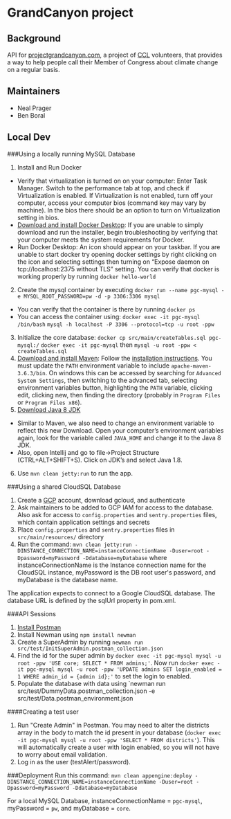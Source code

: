 # GrandCanyon project

## Background
API for [projectgrandcanyon.com](projectgrandcanyon.com), a project of [CCL](citizensclimatelobby.org) volunteers, that provides a way to help people call their Member of Congress about climate change on a regular basis.

## Maintainers
* Neal Prager
* Ben Boral

## Local Dev

###Using a locally running MySQL Database
1. Install and Run Docker
 * Verify that virtualization is turned on on your computer: Enter Task Manager. Switch to the performance tab at top, and check if Virtualization is enabled. If Virtualization is not enabled, turn off your computer, access your  computer bios (command key may vary by machine). In the bios there should be an option to turn on Virtualization setting in bios. 
 * [Download and install Docker Desktop](https://docs.docker.com/get-docker/ "Download and install Docker Desktop"): If you are unable to simply download and run the installer, begin troubleshooting by verifying that your computer meets the system requirements for Docker.
 * Run Docker Desktop: An icon should appear on your taskbar. If you are unable to start docker try opening docker settings by right clicking on the icon and selecting settings then turning on “Expose daemon on tcp://localhost:2375 without TLS” setting. You can verify that docker is working properly by running `docker hello-world`
2. Create the mysql container by executing `docker run --name pgc-mysql -e MYSQL_ROOT_PASSWORD=pw -d -p 3306:3306 mysql`
 * You can verify that the container is there by running `docker ps`
 * You can access the container using: `docker exec -it pgc-mysql /bin/bash` `mysql -h localhost -P 3306 --protocol=tcp -u root -ppw`
3. Initialize the core database: `docker cp src/main/createTables.sql pgc-mysql:/` `docker exec -it pgc-mysql` then `mysql -u root -ppw < createTables.sql`
4. [Download and install Maven](https://maven.apache.org/download.cgihttps://maven.apache.org/download.cgi): Follow the [installation instructions](https://maven.apache.org/install.html). You must update the `PATH` environment variable to include `apache-maven-3.6.3/bin`. On windows this can be accessed by searching for `Advanced System Settings`, then switching to the advanced tab, selecting environment variables button, highlighting the `PATH` variable, clicking edit, clicking new, then finding the directory (probably in `Program Files` or `Program Files x86`). 
5. [Download Java 8 JDK](https://www.oracle.com/java/technologies/javase/javase-jdk8-downloads.html)
 * Similar to Maven, we also need to change an environment variable to reflect this new Download. Open your computer’s environment variables again, look for the variable called `JAVA_HOME` and change it to the Java 8 JDK.
 * Also, open Intellij and go to file->Project Structure (CTRL+ALT+SHIFT+S). Click on JDK’s and select Java 1.8. 
6. Use `mvn clean jetty:run` to run the app.

###Using a shared CloudSQL Database
1. Create a [GCP](https://cloud.google.com/) account, download gcloud, and authenticate
2. Ask maintainers to be added to GCP IAM for access to the database. Also ask for access to `config.properties` and `sentry.properties` files, which contain application settings and secrets
3. Place `config.properties` and `sentry.properties` files in `src/main/resources/` directory
4. Run the command: `mvn clean jetty:run -DINSTANCE_CONNECTION_NAME=instanceConnectionName -Duser=root -Dpassword=myPassword -Ddatabase=myDatabase` where instanceConnectionName is the Instance connection name for the CloudSQL instance, myPassword is the DB root user's password, and myDatabase is the database name.

The application expects to connect to a Google CloudSQL database. The database URL is defined by the sqlUrl property in pom.xml.

###API Sessions
1. [Install Postman](https://www.getpostman.com/)
2. Install Newman using `npm install newman`
3. Create a SuperAdmin by running `newman run src/test/InitSuperAdmin.postman_collection.json`
4. Find the id for the super admin by `docker exec -it pgc-mysql mysql -u root -ppw 'USE core; SELECT * FROM admins;'`. Now run `docker exec -it pgc-mysql mysql -u root -ppw 'UPDATE admins SET login_enabled = 1 WHERE admin_id = {admin id};'` to set the login to enabled. 
6. Populate the database with data using `newman run src/test/DummyData.postman_collection.json -e src/test/Data.postman_environment.json
 
####Creating a test user
1. Run "Create Admin" in Postman. You may need to alter the districts array in the body to match the id present in your database (`docker exec -it pgc-mysql mysql -u root -ppw 'SELECT * FROM districts'`). This will automatically create a user with login enabled, so you will not have to worry about email validation.
2. Log in as the user (testAlert/password).

###Deployment
Run this command: `mvn clean appengine:deploy -DINSTANCE_CONNECTION_NAME=instanceConnectionName -Duser=root -Dpassword=myPassword -Ddatabase=myDatabase`
 
For a local MySQL Database, instanceConnectionName = `pgc-mysql`, myPassword = `pw`, and myDatabase = `core`. 

